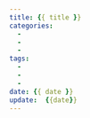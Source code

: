 ```yaml
---
title: {{ title }}
categories: 
  - 
  - 
  - 
tags: 
  - 
  - 
  - 
date: {{ date }}
update:  {{date}}
---
```






<!-- more -->

